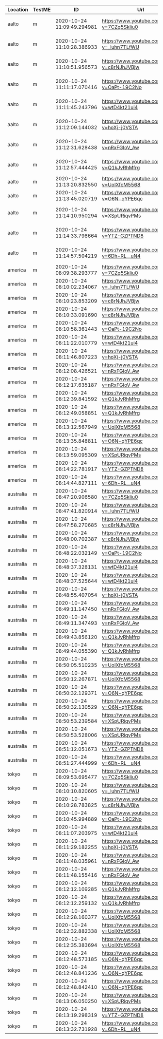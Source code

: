 |  Location | TestME |             ID             |                     Url                     |                    CacheUrl                   |        IP       | ASNumber |      PingAVG       |  TimeToGetFirstByte  |               RedirectUrl                | StatusCode |
|-----------|--------|----------------------------|---------------------------------------------|-----------------------------------------------|-----------------|----------|--------------------|----------------------|------------------------------------------|------------|
|   aalto   |   m    | 2020-10-24 11:09:49.294981 | https://www.youtube.com/watch?v=7CZq5SkIiu0 | https://r2---sn-ovgq0oxu-5goe.googlevideo.com | 109.105.109.205 |   2603   |       23.75        | 0.09074091911315918  |                   nan                    |    200     |
|   aalto   |   m    | 2020-10-24 11:10:28.386933 | https://www.youtube.com/watch?v=_luhn7TLfWU | https://r2---sn-ovgq0oxu-5goe.googlevideo.com | 109.105.109.205 |   2603   |       7.879        | 0.11633515357971193  |                   nan                    |    200     |
|   aalto   |   m    | 2020-10-24 11:10:51.956573 | https://www.youtube.com/watch?v=c8rNJhJVBjw | https://r3---sn-ovgq0oxu-5goe.googlevideo.com | 109.105.109.206 |   2603   |       16.779       |  0.8692250251770021  |                   nan                    |    200     |
|   aalto   |   m    | 2020-10-24 11:11:17.070416 | https://www.youtube.com/watch?v=OaPt-19C2No | https://r2---sn-ovgq0oxu-5goe.googlevideo.com | 109.105.109.205 |   2603   | 7.787999999999999  | 0.09153008460998537  |                   nan                    |    200     |
|   aalto   |   m    | 2020-10-24 11:11:45.243796 | https://www.youtube.com/watch?v=wtD4kt21ui4 | https://r4---sn-ovgq0oxu-5goe.googlevideo.com | 109.105.109.207 |   2603   | 26.403000000000002 |  0.3536069393157959  |                   nan                    |    200     |
|   aalto   |   m    | 2020-10-24 11:12:09.144032 | https://www.youtube.com/watch?v=hoXj-j0VSTA | https://r4---sn-ovgq0oxu-5goe.googlevideo.com | 109.105.109.207 |   2603   |       9.012        | 0.10798001289367676  |                   nan                    |    200     |
|   aalto   |   m    | 2020-10-24 11:12:31.628438 | https://www.youtube.com/watch?v=nRxFGIoV_Aw | https://r1---sn-ovgq0oxu-5goe.googlevideo.com | 109.105.109.204 |   2603   | 7.837000000000001  |  0.4505980014801026  |                   nan                    |    200     |
|   aalto   |   m    | 2020-10-24 11:12:57.444425 | https://www.youtube.com/watch?v=Q1kJvRhMfrg | https://r1---sn-ovgq0oxu-5goe.googlevideo.com | 109.105.109.204 |   2603   |       7.705        |  0.431520938873291   |                   nan                    |    200     |
|   aalto   |   m    | 2020-10-24 11:13:20.832550 | https://www.youtube.com/watch?v=UoIXfcM5568 |              https://i.ytimg.com              |  216.58.207.246 |  15169   |       21.413       | 0.13942289352416992  |                   nan                    |    200     |
|   aalto   |   m    | 2020-10-24 11:13:45.020719 | https://www.youtube.com/watch?v=O6N-qYPE6qc |              https://i.ytimg.com              |  216.58.207.246 |  15169   |       53.801       |  0.4989361763000488  |                   nan                    |    200     |
|   aalto   |   m    | 2020-10-24 11:14:10.950294 | https://www.youtube.com/watch?v=XSpURiqvPMs | https://r4---sn-ovgq0oxu-5goe.googlevideo.com | 109.105.109.207 |   2603   |       8.296        | 0.11674809455871582  |                   nan                    |    200     |
|   aalto   |   m    | 2020-10-24 11:14:33.798664 | https://www.youtube.com/watch?v=YTZ-GZPTND8 | https://r1---sn-ovgq0oxu-5goe.googlevideo.com | 109.105.109.204 |   2603   |       7.864        | 0.09818506240844728  |                   nan                    |    200     |
|   aalto   |   m    | 2020-10-24 11:14:57.504219 | https://www.youtube.com/watch?v=6Dh-RL__uN4 | https://r1---sn-ovgq0oxu-5goe.googlevideo.com | 109.105.109.204 |   2603   |       8.474        |  0.0882868766784668  |                   nan                    |    200     |
|  america  |   m    | 2020-10-24 08:09:38.293777 | https://www.youtube.com/watch?v=7CZq5SkIiu0 |    https://r2---sn-p5qlsnd6.googlevideo.com   | 173.194.184.199 |  15169   |        0.81        | 0.01606893539428711  |                   nan                    |    200     |
|  america  |   m    | 2020-10-24 08:10:02.234067 | https://www.youtube.com/watch?v=_luhn7TLfWU |    https://r2---sn-p5qs7nek.googlevideo.com   | 173.194.184.104 |  15169   |       0.555        | 0.04384899139404297  |                   nan                    |    200     |
|  america  |   m    | 2020-10-24 08:10:23.853209 | https://www.youtube.com/watch?v=c8rNJhJVBjw |    https://r3---sn-p5qs7ner.googlevideo.com   | 173.194.184.137 |  15169   |       0.648        |         nan          | https://r3---sn-vgqskned.googlevideo.com |    302     |
|  america  |   m    | 2020-10-24 08:10:33.091690 | https://www.youtube.com/watch?v=c8rNJhJVBjw |    https://r3---sn-vgqskned.googlevideo.com   |  172.217.129.8  |  15169   |       19.404       |  0.6481389999389648  |                   nan                    |    200     |
|  america  |   m    | 2020-10-24 08:10:58.361443 | https://www.youtube.com/watch?v=OaPt-19C2No |    https://r2---sn-p5qlsndr.googlevideo.com   |  172.217.135.39 |  15169   | 0.9670000000000001 | 0.013733863830566406 |                   nan                    |    200     |
|  america  |   m    | 2020-10-24 08:11:22.010779 | https://www.youtube.com/watch?v=wtD4kt21ui4 |    https://r5---sn-p5qs7n7d.googlevideo.com   |  74.125.155.235 |  15169   | 0.5720000000000001 |  0.3567380905151367  |                   nan                    |    200     |
|  america  |   m    | 2020-10-24 08:11:46.807223 | https://www.youtube.com/watch?v=hoXj-j0VSTA |    https://r4---sn-p5qs7n7z.googlevideo.com   |  74.125.155.202 |  15169   |       0.568        | 0.044619083404541016 |                   nan                    |    200     |
|  america  |   m    | 2020-10-24 08:12:08.426521 | https://www.youtube.com/watch?v=nRxFGIoV_Aw |    https://r1---sn-p5qlsndk.googlevideo.com   |  172.217.135.6  |  15169   |       0.963        |         nan          | https://r1---sn-vgqsknek.googlevideo.com |    302     |
|  america  |   m    | 2020-10-24 08:12:17.635187 | https://www.youtube.com/watch?v=nRxFGIoV_Aw |    https://r1---sn-vgqsknek.googlevideo.com   |  172.217.129.38 |  15169   |       19.038       | 0.13822603225708008  |                   nan                    |    200     |
|  america  |   m    | 2020-10-24 08:12:39.841592 | https://www.youtube.com/watch?v=Q1kJvRhMfrg |    https://r5---sn-p5qlsndk.googlevideo.com   |  172.217.135.10 |  15169   |       0.812        |         nan          | https://r5---sn-vgqsknls.googlevideo.com |    302     |
|  america  |   m    | 2020-10-24 08:12:49.058851 | https://www.youtube.com/watch?v=Q1kJvRhMfrg |    https://r5---sn-vgqsknls.googlevideo.com   |  173.194.54.202 |  15169   |       19.136       | 0.32254600524902344  |                   nan                    |    200     |
|  america  |   m    | 2020-10-24 08:13:12.567949 | https://www.youtube.com/watch?v=UoIXfcM5568 |              https://i.ytimg.com              |  172.217.15.86  |  15169   | 0.9129999999999999 | 0.02182793617248535  |                   nan                    |    200     |
|  america  |   m    | 2020-10-24 08:13:35.848811 | https://www.youtube.com/watch?v=O6N-qYPE6qc |              https://i.ytimg.com              |  172.217.15.86  |  15169   |        0.92        | 0.02350020408630371  |                   nan                    |    200     |
|  america  |   m    | 2020-10-24 08:13:59.095309 | https://www.youtube.com/watch?v=XSpURiqvPMs |    https://r4---sn-p5qlsnsd.googlevideo.com   |   173.194.7.26  |  15169   |       0.904        | 0.15465998649597168  |                   nan                    |    200     |
|  america  |   m    | 2020-10-24 08:14:22.781917 | https://www.youtube.com/watch?v=YTZ-GZPTND8 |    https://r1---sn-p5qlsndd.googlevideo.com   | 173.194.184.230 |  15169   |       0.875        | 0.013525962829589844 |                   nan                    |    200     |
|  america  |   m    | 2020-10-24 08:14:44.827111 | https://www.youtube.com/watch?v=6Dh-RL__uN4 |    https://r1---sn-p5qlsndd.googlevideo.com   | 173.194.184.230 |  15169   | 0.8009999999999999 | 0.014358997344970703 |                   nan                    |    200     |
| australia |   m    | 2020-10-24 08:47:20.906580 | https://www.youtube.com/watch?v=7CZq5SkIiu0 |    https://r2---sn-ntq7yney.googlevideo.com   |  74.125.109.167 |  15169   |        nan         | 0.05060100555419922  |                   nan                    |   200.0    |
| australia |   m    | 2020-10-24 08:47:41.820914 | https://www.youtube.com/watch?v=_luhn7TLfWU |    https://r2---sn-ntqe6nez.googlevideo.com   |  74.125.152.39  |  15169   |        nan         | 0.044829130172729485 |                   nan                    |   200.0    |
| australia |   m    | 2020-10-24 08:47:58.270685 | https://www.youtube.com/watch?v=c8rNJhJVBjw |    https://r3---sn-ntqe6n76.googlevideo.com   |   173.194.28.8  |  15169   |        nan         |         nan          | https://r3---sn-npoe7ne6.googlevideo.com |   302.0    |
| australia |   m    | 2020-10-24 08:48:00.702387 | https://www.youtube.com/watch?v=c8rNJhJVBjw |    https://r3---sn-npoe7ne6.googlevideo.com   |  74.125.101.232 |  15169   |        nan         |  0.4454491138458252  |                   nan                    |   200.0    |
| australia |   m    | 2020-10-24 08:48:22.032149 | https://www.youtube.com/watch?v=OaPt-19C2No |    https://r2---sn-ntqe6n7k.googlevideo.com   |  173.194.28.103 |  15169   |        nan         | 0.015231132507324219 |                   nan                    |   200.0    |
| australia |   m    | 2020-10-24 08:48:37.328131 | https://www.youtube.com/watch?v=wtD4kt21ui4 |    https://r5---sn-ntqe6nee.googlevideo.com   |  74.125.109.106 |  15169   |        nan         |         nan          | https://r5---sn-npoeenez.googlevideo.com |   302.0    |
| australia |   m    | 2020-10-24 08:48:37.525644 | https://www.youtube.com/watch?v=wtD4kt21ui4 |    https://r5---sn-npoeenez.googlevideo.com   |  173.194.22.42  |  15169   |        nan         |  0.4332878589630127  |                   nan                    |   200.0    |
| australia |   m    | 2020-10-24 08:48:55.407054 | https://www.youtube.com/watch?v=hoXj-j0VSTA |    https://r4---sn-ntqe6n76.googlevideo.com   |   173.194.28.9  |  15169   |        nan         |  0.0863800048828125  |                   nan                    |   200.0    |
| australia |   m    | 2020-10-24 08:49:11.147450 | https://www.youtube.com/watch?v=nRxFGIoV_Aw |    https://r1---sn-ntq7yner.googlevideo.com   |  173.194.28.70  |  15169   |        nan         |         nan          | https://r1---sn-npoe7ne7.googlevideo.com |   302.0    |
| australia |   m    | 2020-10-24 08:49:11.347493 | https://www.youtube.com/watch?v=nRxFGIoV_Aw |    https://r1---sn-npoe7ne7.googlevideo.com   |   173.194.59.6  |    0     |        nan         |  0.4433519840240479  |                   nan                    |   200.0    |
| australia |   m    | 2020-10-24 08:49:43.856120 | https://www.youtube.com/watch?v=Q1kJvRhMfrg |    https://r5---sn-ntq7ynle.googlevideo.com   |  74.125.109.234 |  15169   |        nan         |         nan          | https://r5---sn-npoe7nes.googlevideo.com |   302.0    |
| australia |   m    | 2020-10-24 08:49:44.055390 | https://www.youtube.com/watch?v=Q1kJvRhMfrg |    https://r5---sn-npoe7nes.googlevideo.com   |  74.125.171.74  |  15169   |        nan         | 0.44223999977111816  |                   nan                    |   200.0    |
| australia |   m    | 2020-10-24 08:50:05.510235 | https://www.youtube.com/watch?v=UoIXfcM5568 |              https://i.ytimg.com              |  142.250.66.182 |  15169   |        nan         |         nan          |                   nan                    |    nan     |
| australia |   m    | 2020-10-24 08:50:12.267871 | https://www.youtube.com/watch?v=UoIXfcM5568 |              https://i.ytimg.com              | 172.217.167.118 |  15169   |        nan         |  0.653454065322876   |                   nan                    |   200.0    |
| australia |   m    | 2020-10-24 08:50:32.129371 | https://www.youtube.com/watch?v=O6N-qYPE6qc |              https://i.ytimg.com              |  142.250.66.182 |  15169   |        nan         |         nan          |                   nan                    |    nan     |
| australia |   m    | 2020-10-24 08:50:32.130529 | https://www.youtube.com/watch?v=O6N-qYPE6qc |              https://i.ytimg.com              | 172.217.167.118 |  15169   |        nan         |  0.1921079158782959  |                   nan                    |   200.0    |
| australia |   m    | 2020-10-24 08:50:53.239584 | https://www.youtube.com/watch?v=XSpURiqvPMs |    https://r4---sn-ntqe6nel.googlevideo.com   |  74.125.109.137 |  15169   |        nan         |         nan          | https://r4---sn-npoe7nek.googlevideo.com |   302.0    |
| australia |   m    | 2020-10-24 08:50:53.528006 | https://www.youtube.com/watch?v=XSpURiqvPMs |    https://r4---sn-npoe7nek.googlevideo.com   |  74.125.12.201  |  15169   |        nan         |  0.4585480690002442  |                   nan                    |   200.0    |
| australia |   m    | 2020-10-24 08:51:12.051673 | https://www.youtube.com/watch?v=YTZ-GZPTND8 |    https://r1---sn-ntqe6nee.googlevideo.com   |  74.125.109.102 |  15169   |        nan         |  0.014739990234375   |                   nan                    |   200.0    |
| australia |   m    | 2020-10-24 08:51:27.444999 | https://www.youtube.com/watch?v=6Dh-RL__uN4 |    https://r1---sn-ntqe6n76.googlevideo.com   |   173.194.28.6  |  15169   |        nan         | 0.11049294471740724  |                   nan                    |   200.0    |
|   tokyo   |   m    | 2020-10-24 08:09:53.695477 | https://www.youtube.com/watch?v=7CZq5SkIiu0 |    https://r2---sn-ogul7n7k.googlevideo.com   |  173.194.49.71  |  15169   |        nan         | 0.044140100479125984 |                   nan                    |    200     |
|   tokyo   |   m    | 2020-10-24 08:10:10.820605 | https://www.youtube.com/watch?v=_luhn7TLfWU |    https://r2---sn-ogul7n7s.googlevideo.com   |  74.125.96.135  |  15169   |        nan         | 0.05102300643920898  |                   nan                    |    200     |
|   tokyo   |   m    | 2020-10-24 08:10:28.783825 | https://www.youtube.com/watch?v=c8rNJhJVBjw |    https://r3---sn-oguelnsl.googlevideo.com   |   173.194.51.8  |  15169   |        nan         |  0.2037491798400879  |                   nan                    |    200     |
|   tokyo   |   m    | 2020-10-24 08:10:45.994889 | https://www.youtube.com/watch?v=OaPt-19C2No |    https://r6---sn-oguesnzs.googlevideo.com   |  74.125.106.204 |  15169   |        nan         | 0.06184196472167969  |                   nan                    |    200     |
|   tokyo   |   m    | 2020-10-24 08:11:07.203975 | https://www.youtube.com/watch?v=wtD4kt21ui4 |    https://r5---sn-ogul7nel.googlevideo.com   |  74.125.102.138 |  15169   |        nan         |  1.1138980388641355  |                   nan                    |    200     |
|   tokyo   |   m    | 2020-10-24 08:11:29.182255 | https://www.youtube.com/watch?v=hoXj-j0VSTA |    https://r4---sn-ogul7n7d.googlevideo.com   |  74.125.171.137 |  15169   |        nan         | 0.042510032653808594 |                   nan                    |    200     |
|   tokyo   |   m    | 2020-10-24 08:11:48.035961 | https://www.youtube.com/watch?v=nRxFGIoV_Aw |    https://r1---sn-ogul7n76.googlevideo.com   |  74.125.96.198  |  15169   |        nan         |         nan          | https://r1---sn-npoe7ne7.googlevideo.com |    302     |
|   tokyo   |   m    | 2020-10-24 08:11:48.155416 | https://www.youtube.com/watch?v=nRxFGIoV_Aw |    https://r1---sn-npoe7ne7.googlevideo.com   |   173.194.59.6  |  15169   |        nan         |  0.7081849575042725  |                   nan                    |    200     |
|   tokyo   |   m    | 2020-10-24 08:12:12.109285 | https://www.youtube.com/watch?v=Q1kJvRhMfrg |    https://r5---sn-ogul7nez.googlevideo.com   |  74.125.102.234 |  15169   |        nan         |         nan          | https://r5---sn-npoe7nes.googlevideo.com |    302     |
|   tokyo   |   m    | 2020-10-24 08:12:12.259132 | https://www.youtube.com/watch?v=Q1kJvRhMfrg |    https://r5---sn-npoe7nes.googlevideo.com   |  74.125.171.74  |  15169   |        nan         |  1.0738730430603027  |                   nan                    |    200     |
|   tokyo   |   m    | 2020-10-24 08:12:28.160377 | https://www.youtube.com/watch?v=UoIXfcM5568 |              https://i.ytimg.com              |  172.217.175.54 |  15169   |        nan         |  0.2537209987640381  |                   nan                    |    200     |
|   tokyo   |   m    | 2020-10-24 08:12:32.882338 | https://www.youtube.com/watch?v=UoIXfcM5568 |              https://i.ytimg.com              |  172.217.26.22  |  15169   |        nan         |         nan          |                   nan                    |    200     |
|   tokyo   |   m    | 2020-10-24 08:12:35.383694 | https://www.youtube.com/watch?v=UoIXfcM5568 |              https://i.ytimg.com              | 172.217.175.246 |  15169   |        nan         |         nan          |                   nan                    |    200     |
|   tokyo   |   m    | 2020-10-24 08:12:48.573185 | https://www.youtube.com/watch?v=O6N-qYPE6qc |              https://i.ytimg.com              |  172.217.175.54 |  15169   |        nan         |  0.2620658874511719  |                   nan                    |    200     |
|   tokyo   |   m    | 2020-10-24 08:12:48.841236 | https://www.youtube.com/watch?v=O6N-qYPE6qc |              https://i.ytimg.com              |  172.217.26.22  |  15169   |        nan         |         nan          |                   nan                    |    200     |
|   tokyo   |   m    | 2020-10-24 08:12:48.842410 | https://www.youtube.com/watch?v=O6N-qYPE6qc |              https://i.ytimg.com              | 172.217.175.246 |  15169   |        nan         |         nan          |                   nan                    |    200     |
|   tokyo   |   m    | 2020-10-24 08:13:06.050250 | https://www.youtube.com/watch?v=XSpURiqvPMs |    https://r4---sn-oguesnze.googlevideo.com   |  74.125.106.138 |  15169   |        nan         |  0.0432591438293457  |                   nan                    |    200     |
|   tokyo   |   m    | 2020-10-24 08:13:19.298319 | https://www.youtube.com/watch?v=YTZ-GZPTND8 |    https://r1---sn-oguelnlz.googlevideo.com   |  74.125.106.230 |  15169   |        nan         | 0.015044212341308594 |                   nan                    |    200     |
|   tokyo   |   m    | 2020-10-24 08:13:32.731928 | https://www.youtube.com/watch?v=6Dh-RL__uN4 |    https://r1---sn-oguelnl7.googlevideo.com   |  173.194.49.38  |  15169   |        nan         | 0.016679048538208008 |                   nan                    |    200     |
